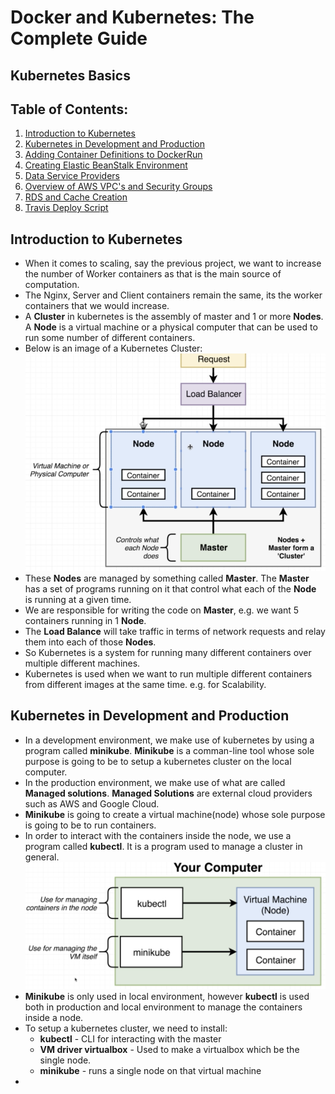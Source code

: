 # Docker and Kubernetes: The Complete Guide
## Kubernetes Basics

## Table of Contents:
1. [Introduction to Kubernetes](#IntroKubernetes)
2. [Kubernetes in Development and Production](#KubernetesDevProd)
3. [Adding Container Definitions to DockerRun](#ContainerDefinitionsDockerRun)
4. [Creating Elastic BeanStalk Environment](#BeanStalkEnvironment)
5. [Data Service Providers](#DataServiceProviders)
6. [Overview of AWS VPC's and Security Groups](#awsVPCSecurityGroups)
7. [RDS and Cache Creation](#RDSCacheCreation)
8. [Travis Deploy Script](#TravisDeployScript)


## Introduction to Kubernetes <a name="IntroKubernetes"></a>

- When it comes to scaling, say the previous project, we want to increase the number of Worker containers as that is the main source of computation.
- The Nginx, Server and Client containers remain the same, its the worker containers that we would increase.
- A **Cluster** in kubernetes is the assembly of master and 1 or more **Nodes**. A **Node** is a virtual machine or a physical computer that can be used to run some number of different containers.
- Below is an image of a Kubernetes Cluster:
![Scaling Strategy EBS Image](./Images/scalingStrategyEBS12.png)
- These **Nodes** are managed by something called **Master**. The **Master** has a set of programs running on it that control what each of the **Node** is running at a given time.
- We are responsible for writing the code on **Master**, e.g. we want 5 containers running in 1 **Node**.
- The **Load Balance** will take traffic in terms of network requests and relay them into each of those **Nodes**.
- So Kubernetes is a system for running many different containers over multiple different machines.
- Kubernetes is used when we want to run multiple different containers from different images at the same time. e.g. for Scalability.


## Kubernetes in Development and Production <a name="KubernetesDevProd"></a>

- In a development environment, we make use of kubernetes by using a program called **minikube**. **Minikube** is a comman-line tool whose sole purpose is going to be to setup a kubernetes cluster on the local computer.
- In the production environment, we make use of what are called **Managed solutions**. **Managed Solutions** are external cloud providers such as AWS and Google Cloud.
- **Minikube** is going to create a virtual machine(node) whose sole purpose is going to be to run containers.
- In order to interact with the containers inside the node, we use a program called **kubectl**. It is a program used to manage a cluster in general.
![minkube Image](./Images/minikubeImage12.png)
- **Minikube** is only used in local environment, however **kubectl** is used both in production and local environment to manage the containers inside a node.
- To setup a kubernetes cluster, we need to install:
    - **kubectl** - CLI for interacting with the master
    - **VM driver virtualbox** - Used to make a virtualbox which be the single node.
    - **minikube** - runs a single node on that virtual machine
-

<!-- ## Adding Container Definitions to DockerRun <a name="ContainerDefinitionsDockerRun"></a>

- **Dockerrun.aws.json**
```{
  "AWSEBDockerrunVersion": 2,
  "containerDefinitions": [
    {
      "name": "client",
      "image": "harshn12/multi-client",
      "hostname": "client",
      "essential": false
    },
    {
      "name": "server",
      "image": "harshn12/multi-server",
      "hostname": "api",
      "essential": false
    },
    {
      "name": "worker",
      "image": "harshn12/multi-worker",
      "hostname": "worker",
      "essential": false
    },
    {
      "name": "nginx",
      "image": "harshn12/multi-nginx",
      "hostname": "nginx",
      "essential": true,
      "portMappings": [
        {
          "hostPort": 80,
          "containerPort": 80
        }
      ],
      "links": ["client", "server"]
    }
  ]
}
```
- Each element in the array corresponding to containerDefinitions is going to create one distinctly separate container inside of our application.
- `name` field is the name of the container that will show up on the dashboard
- `image` pulls the specified image from Docker Hub.
- `hostname` is similar to how services are named in docker-compose file, so that other services can access this service. E.g. we could access client container in default.config simply by using the hostname.
- The `essential` flag is to tell if the container is to be marked essential. If we mark a container as `essential` and the container crashes at some point, then all the other containers in the group will be closed down at the same time.
- The `memory` flag is the amount of memory allocated for that container.
- The only service that is essential in our case is the **Nginx** routing server as it routes to the client and the express api servers. If this server goes down, the other servers cannot access any other service.
- **Note: Atleast 1 of the service in the container definitions must be marked as essential.**
- We do not add hostname to nginx container as no other service needs to directly access nginx(its optional).
- The additional flag is `portMappings` which maps the port from local machine to the container. This is similar to `ports: -3050:80` in docker-compose file.
- One last flag we add is `links`, which allows explicit mapping of the services. In docker-compose, this was done by simply calling the service name. In ECS, we need to form distinct links between the containers.
![Container Definition Links Image](./Images/containerDefinitionsLinksImage11.png)
- Links are **unidirectional** and so client and server does not need to have reverse links. The name to links we provide maps to the name given to the container definition.

## BeanStalk Environment <a name="BeanStalkEnvironment"></a>
- Elastic BeanStalk allows 2 types of environments, web server and worker environment.
    - Web Server environment are for standalone web application that respond to HTTP requests, mostly on port 80.
    - Woker environment processes long-running workloads.

## Data Service Providers <a name="DataServiceProviders"></a>
- In the development environment, we had the redis and the postgres running inside the containers. But as we move to a production environment, we change the architecture.
- Here is the production architecture:
 ![Production Architecture Image](./Images/productionArchitectureImage11.png)
- The Nginx servers, Express and worker servers will all be running in the Elastic BeanStalk instance which are wired up in the Dockerrunaws json file.
- However, the postgres and redis servers will not be inside the EB instance. Instead, we rely on 2 external services **AWS Relational Database Services(RDS)** and **AWS Elastic Cache**.
- The above 2 data services are not customized specifically for EBS and can be used in general with any other services.
- Reasons to use the above services:
    - It automatically creates and maintains Redis and postgres instances for you. All the configurations are setup by default which is really helpful.
    - It is extremely easy to scale at any time.
    - There is built in logging and maintenance if there are security patches around Redis and postgres.
    - Much better security than we do.
    - Very easy to migrate off of EB with some other services. E.g. if the cost is too high and we want to switch to another redis or postgres providing service.
    - It is completely decoupled from Elastic BeanStalk.
    - AWS allows automated backups and rollbacks of postgres databases.
- **Stephen Grider: As a Software Engineer your time is worth money, so using these services makes lives easier as we don't have to recreate existing softwares.**

## Overview of AWS VPC's and Security Groups <a name="awsVPCSecurityGroups"></a>
- Inside the Elastic BeanStalk instance, we have 4 different containers and we will use the external aws services postgres and redis to connect to some of the containers inside EBS instance.
- By default these services cannot talk to each other as it requires us to setup a distinct link.
- These links are setup completely by clicks on the AWS User Interface.
- When we create the EBS instance, it's created in a specific region. Each of these regions by default get a **Virtual Private Cloud(VPC)** created. A VPC is a network where the services used are isolated for that account.
![VPC Image](./Images/VPCImage11.png)
- **Note: Each account gets only 1 VPC created per region by default.**
- To get the different services to connect and talk to each other, we have to create something called a **Security Group(Firewall Rules)**. These groups govern the incoming traffic to the services.
![Security Group Image](./Images/securityGroupImage11.png)
- By default there is a **Security Group** created when the EBS is started.
- We want to create a **Security Group** that allows any traffic from any other AWS services that has this **Security Group**.

## RDS and Cache Creation <a name="RDSCacheCreation"></a>
- Create Database username and password on AWS RDS Database service which will be the environment variables in the docker file.
- Likewise, we do the same for ElastiCache service and get the credentials.
- We create a custom Security Group that allows the EBS containers to talk to these services.
- We edit the Inbound rules of the SG by restricting the ports from 5432 to 6379 which are the postgres and redis ports. The source is set to be the same SG which will allow traffic between all the services that have the SG assigned.
- Next we go to each of the services EBS, ElastiCache and AWS RDS and assign the created SG.
- **Note: Changing Security Group does not require maintenance and can be done immediately**.
-  Now, we need to make sure the different containers know how to reach out to RDS and EC. To do so we use environment variables that we created.
-  EBS -> Configuration -> Environment properties is where the credentials are set.
-  This will automatically get added to the containers running inside the EBS instance and we do not need to assign the environment variables manually.

## Travis Deploy Script <a name="TravisDeployScript"></a>
- The Last step to deployment is updating the travis.yml file to trigger the EBS instance to pull docker images deployed to Docker Hub and run the EBS instance.
- The only difference is that the only file we have to deploy to EBS is the **Dockerrun.aws.json**.
- Set the AWS keys on TravisCI as environment variables.
- We add the following snippet to the travis.yml file for deploying to EBS:
```
deploy:
  provider: elasticbeanstalk
  region: 'us-east-1'
  app: 'multi-docker'
  env: 'MultiDocker-env'
  bucket_name: 'elasticbeanstalk-us-east-1-923445559289'
  bucket_path: 'docker-multi'
  on:
    branch: master
  access_key_id: $AWS_ACCESS_KEY
  secret_access_key: $AWS_SECRET_KEY
```
- If the deployment to EBS fails for some reason, you can check the logs on EBS under Logs for debugging.
- The most important step while using AWS services is to shut them down if they are not being used anymore as you will get billed for the services. -->

<!-- ![Development Workflow Image](./Images/devWorkflowImage10.png) -->
